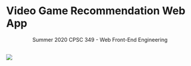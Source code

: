 # Video Game Recommendation Web App
<p align="center">Summer 2020 CPSC 349 - Web Front-End Engineering</p>
<br>
<img src="https://i.imgur.com/47in7dD.png">
